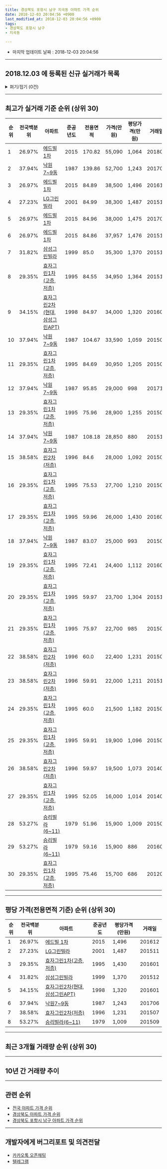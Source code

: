 ```yaml
---
title: 경상북도 포항시 남구 지곡동 아파트 가격 순위
date: 2018-12-03 20:04:56 +0900
last_modified_at: 2018-12-03 20:04:56 +0900
tags:
- 경상북도 포항시 남구
- 지곡동

---
```


* 마지막 업데이트 날짜 : 2018-12-03 20:04:56

---

## 2018.12.03 에 등록된 신규 실거래가 목록

<details>
<summary>펴기/접기 (0건)</summary>
<div markdown="1">

|아파트|전국백분위|준공년도|전용면적|가격(만원)|평당가격(만원)|거래일|
|---|---|---|---|---|---|---|
|없음|||||||


</div>
</details>

---

## 최고가 실거래 기준 순위 (상위 30)


|순위|전국백분위|아파트|준공년도|전용면적|가격(만원)|평당가격(만원)|거래일|
|---|---|---|---|---|---|---|---|
|1|26.97%|[에드빌 1차](https://search.naver.com/search.naver?query=%EA%B2%BD%EC%83%81%EB%B6%81%EB%8F%84+%ED%8F%AC%ED%95%AD%EC%8B%9C+%EB%82%A8%EA%B5%AC+%EC%A7%80%EA%B3%A1%EB%8F%99+%EC%97%90%EB%93%9C%EB%B9%8C+1%EC%B0%A8)|2015|170.82|55,090|1,064|201801|
|2|37.94%|[낙원7~9동](https://search.naver.com/search.naver?query=%EA%B2%BD%EC%83%81%EB%B6%81%EB%8F%84+%ED%8F%AC%ED%95%AD%EC%8B%9C+%EB%82%A8%EA%B5%AC+%EC%A7%80%EA%B3%A1%EB%8F%99+%EB%82%99%EC%9B%907%7E9%EB%8F%99)|1987|139.86|52,700|1,243|201706|
|3|26.97%|[에드빌 1차](https://search.naver.com/search.naver?query=%EA%B2%BD%EC%83%81%EB%B6%81%EB%8F%84+%ED%8F%AC%ED%95%AD%EC%8B%9C+%EB%82%A8%EA%B5%AC+%EC%A7%80%EA%B3%A1%EB%8F%99+%EC%97%90%EB%93%9C%EB%B9%8C+1%EC%B0%A8)|2015|84.89|38,500|1,496|201612|
|4|27.23%|[LG그린빌라](https://search.naver.com/search.naver?query=%EA%B2%BD%EC%83%81%EB%B6%81%EB%8F%84+%ED%8F%AC%ED%95%AD%EC%8B%9C+%EB%82%A8%EA%B5%AC+%EC%A7%80%EA%B3%A1%EB%8F%99+LG%EA%B7%B8%EB%A6%B0%EB%B9%8C%EB%9D%BC)|2001|84.99|38,300|1,487|201511|
|5|26.97%|[에드빌 1차](https://search.naver.com/search.naver?query=%EA%B2%BD%EC%83%81%EB%B6%81%EB%8F%84+%ED%8F%AC%ED%95%AD%EC%8B%9C+%EB%82%A8%EA%B5%AC+%EC%A7%80%EA%B3%A1%EB%8F%99+%EC%97%90%EB%93%9C%EB%B9%8C+1%EC%B0%A8)|2015|84.96|38,000|1,475|201701|
|6|26.97%|[에드빌 1차](https://search.naver.com/search.naver?query=%EA%B2%BD%EC%83%81%EB%B6%81%EB%8F%84+%ED%8F%AC%ED%95%AD%EC%8B%9C+%EB%82%A8%EA%B5%AC+%EC%A7%80%EA%B3%A1%EB%8F%99+%EC%97%90%EB%93%9C%EB%B9%8C+1%EC%B0%A8)|2015|84.86|37,957|1,476|201512|
|7|31.82%|[삼성그린빌라](https://search.naver.com/search.naver?query=%EA%B2%BD%EC%83%81%EB%B6%81%EB%8F%84+%ED%8F%AC%ED%95%AD%EC%8B%9C+%EB%82%A8%EA%B5%AC+%EC%A7%80%EA%B3%A1%EB%8F%99+%EC%82%BC%EC%84%B1%EA%B7%B8%EB%A6%B0%EB%B9%8C%EB%9D%BC)|1999|85.0|35,300|1,370|201512|
|8|29.35%|[효자그린1차(고층,저층)](https://search.naver.com/search.naver?query=%EA%B2%BD%EC%83%81%EB%B6%81%EB%8F%84+%ED%8F%AC%ED%95%AD%EC%8B%9C+%EB%82%A8%EA%B5%AC+%EC%A7%80%EA%B3%A1%EB%8F%99+%ED%9A%A8%EC%9E%90%EA%B7%B8%EB%A6%B01%EC%B0%A8%28%EA%B3%A0%EC%B8%B5%2C%EC%A0%80%EC%B8%B5%29)|1995|84.55|34,950|1,364|201510|
|9|34.15%|[효자그린2차(현대,삼성그린APT)](https://search.naver.com/search.naver?query=%EA%B2%BD%EC%83%81%EB%B6%81%EB%8F%84+%ED%8F%AC%ED%95%AD%EC%8B%9C+%EB%82%A8%EA%B5%AC+%EC%A7%80%EA%B3%A1%EB%8F%99+%ED%9A%A8%EC%9E%90%EA%B7%B8%EB%A6%B02%EC%B0%A8%28%ED%98%84%EB%8C%80%2C%EC%82%BC%EC%84%B1%EA%B7%B8%EB%A6%B0APT%29)|1998|84.97|34,000|1,320|201601|
|10|37.94%|[낙원7~9동](https://search.naver.com/search.naver?query=%EA%B2%BD%EC%83%81%EB%B6%81%EB%8F%84+%ED%8F%AC%ED%95%AD%EC%8B%9C+%EB%82%A8%EA%B5%AC+%EC%A7%80%EA%B3%A1%EB%8F%99+%EB%82%99%EC%9B%907%7E9%EB%8F%99)|1987|104.67|33,590|1,059|201507|
|11|29.35%|[효자그린1차(고층,저층)](https://search.naver.com/search.naver?query=%EA%B2%BD%EC%83%81%EB%B6%81%EB%8F%84+%ED%8F%AC%ED%95%AD%EC%8B%9C+%EB%82%A8%EA%B5%AC+%EC%A7%80%EA%B3%A1%EB%8F%99+%ED%9A%A8%EC%9E%90%EA%B7%B8%EB%A6%B01%EC%B0%A8%28%EA%B3%A0%EC%B8%B5%2C%EC%A0%80%EC%B8%B5%29)|1995|84.69|30,950|1,205|201505|
|12|37.94%|[낙원7~9동](https://search.naver.com/search.naver?query=%EA%B2%BD%EC%83%81%EB%B6%81%EB%8F%84+%ED%8F%AC%ED%95%AD%EC%8B%9C+%EB%82%A8%EA%B5%AC+%EC%A7%80%EA%B3%A1%EB%8F%99+%EB%82%99%EC%9B%907%7E9%EB%8F%99)|1987|95.85|29,000|998|201710|
|13|29.35%|[효자그린1차(고층,저층)](https://search.naver.com/search.naver?query=%EA%B2%BD%EC%83%81%EB%B6%81%EB%8F%84+%ED%8F%AC%ED%95%AD%EC%8B%9C+%EB%82%A8%EA%B5%AC+%EC%A7%80%EA%B3%A1%EB%8F%99+%ED%9A%A8%EC%9E%90%EA%B7%B8%EB%A6%B01%EC%B0%A8%28%EA%B3%A0%EC%B8%B5%2C%EC%A0%80%EC%B8%B5%29)|1995|75.96|28,900|1,255|201508|
|14|37.94%|[낙원7~9동](https://search.naver.com/search.naver?query=%EA%B2%BD%EC%83%81%EB%B6%81%EB%8F%84+%ED%8F%AC%ED%95%AD%EC%8B%9C+%EB%82%A8%EA%B5%AC+%EC%A7%80%EA%B3%A1%EB%8F%99+%EB%82%99%EC%9B%907%7E9%EB%8F%99)|1987|108.18|28,850|880|201512|
|15|38.58%|[효자그린2차(저층)](https://search.naver.com/search.naver?query=%EA%B2%BD%EC%83%81%EB%B6%81%EB%8F%84+%ED%8F%AC%ED%95%AD%EC%8B%9C+%EB%82%A8%EA%B5%AC+%EC%A7%80%EA%B3%A1%EB%8F%99+%ED%9A%A8%EC%9E%90%EA%B7%B8%EB%A6%B02%EC%B0%A8%28%EC%A0%80%EC%B8%B5%29)|1996|84.6|28,000|1,092|201509|
|16|29.35%|[효자그린1차(고층,저층)](https://search.naver.com/search.naver?query=%EA%B2%BD%EC%83%81%EB%B6%81%EB%8F%84+%ED%8F%AC%ED%95%AD%EC%8B%9C+%EB%82%A8%EA%B5%AC+%EC%A7%80%EA%B3%A1%EB%8F%99+%ED%9A%A8%EC%9E%90%EA%B7%B8%EB%A6%B01%EC%B0%A8%28%EA%B3%A0%EC%B8%B5%2C%EC%A0%80%EC%B8%B5%29)|1995|75.53|27,700|1,210|201508|
|17|29.35%|[효자그린1차(고층,저층)](https://search.naver.com/search.naver?query=%EA%B2%BD%EC%83%81%EB%B6%81%EB%8F%84+%ED%8F%AC%ED%95%AD%EC%8B%9C+%EB%82%A8%EA%B5%AC+%EC%A7%80%EA%B3%A1%EB%8F%99+%ED%9A%A8%EC%9E%90%EA%B7%B8%EB%A6%B01%EC%B0%A8%28%EA%B3%A0%EC%B8%B5%2C%EC%A0%80%EC%B8%B5%29)|1995|59.96|26,000|1,430|201601|
|18|37.94%|[낙원7~9동](https://search.naver.com/search.naver?query=%EA%B2%BD%EC%83%81%EB%B6%81%EB%8F%84+%ED%8F%AC%ED%95%AD%EC%8B%9C+%EB%82%A8%EA%B5%AC+%EC%A7%80%EA%B3%A1%EB%8F%99+%EB%82%99%EC%9B%907%7E9%EB%8F%99)|1987|83.07|25,000|993|201505|
|19|29.35%|[효자그린1차(고층,저층)](https://search.naver.com/search.naver?query=%EA%B2%BD%EC%83%81%EB%B6%81%EB%8F%84+%ED%8F%AC%ED%95%AD%EC%8B%9C+%EB%82%A8%EA%B5%AC+%EC%A7%80%EA%B3%A1%EB%8F%99+%ED%9A%A8%EC%9E%90%EA%B7%B8%EB%A6%B01%EC%B0%A8%28%EA%B3%A0%EC%B8%B5%2C%EC%A0%80%EC%B8%B5%29)|1995|72.41|24,400|1,112|201603|
|20|29.35%|[효자그린1차(고층,저층)](https://search.naver.com/search.naver?query=%EA%B2%BD%EC%83%81%EB%B6%81%EB%8F%84+%ED%8F%AC%ED%95%AD%EC%8B%9C+%EB%82%A8%EA%B5%AC+%EC%A7%80%EA%B3%A1%EB%8F%99+%ED%9A%A8%EC%9E%90%EA%B7%B8%EB%A6%B01%EC%B0%A8%28%EA%B3%A0%EC%B8%B5%2C%EC%A0%80%EC%B8%B5%29)|1995|59.97|23,700|1,304|201510|
|21|29.35%|[효자그린1차(고층,저층)](https://search.naver.com/search.naver?query=%EA%B2%BD%EC%83%81%EB%B6%81%EB%8F%84+%ED%8F%AC%ED%95%AD%EC%8B%9C+%EB%82%A8%EA%B5%AC+%EC%A7%80%EA%B3%A1%EB%8F%99+%ED%9A%A8%EC%9E%90%EA%B7%B8%EB%A6%B01%EC%B0%A8%28%EA%B3%A0%EC%B8%B5%2C%EC%A0%80%EC%B8%B5%29)|1995|75.97|22,700|985|201503|
|22|38.58%|[효자그린2차(저층)](https://search.naver.com/search.naver?query=%EA%B2%BD%EC%83%81%EB%B6%81%EB%8F%84+%ED%8F%AC%ED%95%AD%EC%8B%9C+%EB%82%A8%EA%B5%AC+%EC%A7%80%EA%B3%A1%EB%8F%99+%ED%9A%A8%EC%9E%90%EA%B7%B8%EB%A6%B02%EC%B0%A8%28%EC%A0%80%EC%B8%B5%29)|1996|60.0|22,400|1,231|201507|
|23|38.58%|[효자그린2차(저층)](https://search.naver.com/search.naver?query=%EA%B2%BD%EC%83%81%EB%B6%81%EB%8F%84+%ED%8F%AC%ED%95%AD%EC%8B%9C+%EB%82%A8%EA%B5%AC+%EC%A7%80%EA%B3%A1%EB%8F%99+%ED%9A%A8%EC%9E%90%EA%B7%B8%EB%A6%B02%EC%B0%A8%28%EC%A0%80%EC%B8%B5%29)|1996|59.91|22,000|1,211|201511|
|24|29.35%|[효자그린1차(고층,저층)](https://search.naver.com/search.naver?query=%EA%B2%BD%EC%83%81%EB%B6%81%EB%8F%84+%ED%8F%AC%ED%95%AD%EC%8B%9C+%EB%82%A8%EA%B5%AC+%EC%A7%80%EA%B3%A1%EB%8F%99+%ED%9A%A8%EC%9E%90%EA%B7%B8%EB%A6%B01%EC%B0%A8%28%EA%B3%A0%EC%B8%B5%2C%EC%A0%80%EC%B8%B5%29)|1995|60.0|21,500|1,182|201505|
|25|29.35%|[효자그린1차(고층,저층)](https://search.naver.com/search.naver?query=%EA%B2%BD%EC%83%81%EB%B6%81%EB%8F%84+%ED%8F%AC%ED%95%AD%EC%8B%9C+%EB%82%A8%EA%B5%AC+%EC%A7%80%EA%B3%A1%EB%8F%99+%ED%9A%A8%EC%9E%90%EA%B7%B8%EB%A6%B01%EC%B0%A8%28%EA%B3%A0%EC%B8%B5%2C%EC%A0%80%EC%B8%B5%29)|1995|59.91|19,900|1,096|201503|
|26|38.58%|[효자그린2차(저층)](https://search.naver.com/search.naver?query=%EA%B2%BD%EC%83%81%EB%B6%81%EB%8F%84+%ED%8F%AC%ED%95%AD%EC%8B%9C+%EB%82%A8%EA%B5%AC+%EC%A7%80%EA%B3%A1%EB%8F%99+%ED%9A%A8%EC%9E%90%EA%B7%B8%EB%A6%B02%EC%B0%A8%28%EC%A0%80%EC%B8%B5%29)|1996|59.97|19,500|1,073|201409|
|27|29.35%|[효자그린1차(고층,저층)](https://search.naver.com/search.naver?query=%EA%B2%BD%EC%83%81%EB%B6%81%EB%8F%84+%ED%8F%AC%ED%95%AD%EC%8B%9C+%EB%82%A8%EA%B5%AC+%EC%A7%80%EA%B3%A1%EB%8F%99+%ED%9A%A8%EC%9E%90%EA%B7%B8%EB%A6%B01%EC%B0%A8%28%EA%B3%A0%EC%B8%B5%2C%EC%A0%80%EC%B8%B5%29)|1995|52.05|16,000|1,014|201401|
|28|53.27%|[승리빌라(6~11)](https://search.naver.com/search.naver?query=%EA%B2%BD%EC%83%81%EB%B6%81%EB%8F%84+%ED%8F%AC%ED%95%AD%EC%8B%9C+%EB%82%A8%EA%B5%AC+%EC%A7%80%EA%B3%A1%EB%8F%99+%EC%8A%B9%EB%A6%AC%EB%B9%8C%EB%9D%BC%286%7E11%29)|1979|51.96|15,900|1,009|201509|
|29|53.27%|[승리빌라(6~11)](https://search.naver.com/search.naver?query=%EA%B2%BD%EC%83%81%EB%B6%81%EB%8F%84+%ED%8F%AC%ED%95%AD%EC%8B%9C+%EB%82%A8%EA%B5%AC+%EC%A7%80%EA%B3%A1%EB%8F%99+%EC%8A%B9%EB%A6%AC%EB%B9%8C%EB%9D%BC%286%7E11%29)|1979|59.16|15,900|886|201609|
|30|29.35%|[효자그린1차(고층,저층)](https://search.naver.com/search.naver?query=%EA%B2%BD%EC%83%81%EB%B6%81%EB%8F%84+%ED%8F%AC%ED%95%AD%EC%8B%9C+%EB%82%A8%EA%B5%AC+%EC%A7%80%EA%B3%A1%EB%8F%99+%ED%9A%A8%EC%9E%90%EA%B7%B8%EB%A6%B01%EC%B0%A8%28%EA%B3%A0%EC%B8%B5%2C%EC%A0%80%EC%B8%B5%29)|1995|75.46|15,700|686|201204|


---

## 평당 가격(전용면적 기준) 순위 (상위 30)


|순위|전국백분위|아파트|준공년도|평당가격(만원)|거래일|
|---|---|---|---|---|---|
|1|26.97%|[에드빌 1차](https://search.naver.com/search.naver?query=%EA%B2%BD%EC%83%81%EB%B6%81%EB%8F%84+%ED%8F%AC%ED%95%AD%EC%8B%9C+%EB%82%A8%EA%B5%AC+%EC%A7%80%EA%B3%A1%EB%8F%99+%EC%97%90%EB%93%9C%EB%B9%8C+1%EC%B0%A8)|2015|1,496|201612|
|2|27.23%|[LG그린빌라](https://search.naver.com/search.naver?query=%EA%B2%BD%EC%83%81%EB%B6%81%EB%8F%84+%ED%8F%AC%ED%95%AD%EC%8B%9C+%EB%82%A8%EA%B5%AC+%EC%A7%80%EA%B3%A1%EB%8F%99+LG%EA%B7%B8%EB%A6%B0%EB%B9%8C%EB%9D%BC)|2001|1,487|201511|
|3|29.35%|[효자그린1차(고층,저층)](https://search.naver.com/search.naver?query=%EA%B2%BD%EC%83%81%EB%B6%81%EB%8F%84+%ED%8F%AC%ED%95%AD%EC%8B%9C+%EB%82%A8%EA%B5%AC+%EC%A7%80%EA%B3%A1%EB%8F%99+%ED%9A%A8%EC%9E%90%EA%B7%B8%EB%A6%B01%EC%B0%A8%28%EA%B3%A0%EC%B8%B5%2C%EC%A0%80%EC%B8%B5%29)|1995|1,430|201601|
|4|31.82%|[삼성그린빌라](https://search.naver.com/search.naver?query=%EA%B2%BD%EC%83%81%EB%B6%81%EB%8F%84+%ED%8F%AC%ED%95%AD%EC%8B%9C+%EB%82%A8%EA%B5%AC+%EC%A7%80%EA%B3%A1%EB%8F%99+%EC%82%BC%EC%84%B1%EA%B7%B8%EB%A6%B0%EB%B9%8C%EB%9D%BC)|1999|1,370|201512|
|5|34.15%|[효자그린2차(현대,삼성그린APT)](https://search.naver.com/search.naver?query=%EA%B2%BD%EC%83%81%EB%B6%81%EB%8F%84+%ED%8F%AC%ED%95%AD%EC%8B%9C+%EB%82%A8%EA%B5%AC+%EC%A7%80%EA%B3%A1%EB%8F%99+%ED%9A%A8%EC%9E%90%EA%B7%B8%EB%A6%B02%EC%B0%A8%28%ED%98%84%EB%8C%80%2C%EC%82%BC%EC%84%B1%EA%B7%B8%EB%A6%B0APT%29)|1998|1,320|201601|
|6|37.94%|[낙원7~9동](https://search.naver.com/search.naver?query=%EA%B2%BD%EC%83%81%EB%B6%81%EB%8F%84+%ED%8F%AC%ED%95%AD%EC%8B%9C+%EB%82%A8%EA%B5%AC+%EC%A7%80%EA%B3%A1%EB%8F%99+%EB%82%99%EC%9B%907%7E9%EB%8F%99)|1987|1,243|201706|
|7|38.58%|[효자그린2차(저층)](https://search.naver.com/search.naver?query=%EA%B2%BD%EC%83%81%EB%B6%81%EB%8F%84+%ED%8F%AC%ED%95%AD%EC%8B%9C+%EB%82%A8%EA%B5%AC+%EC%A7%80%EA%B3%A1%EB%8F%99+%ED%9A%A8%EC%9E%90%EA%B7%B8%EB%A6%B02%EC%B0%A8%28%EC%A0%80%EC%B8%B5%29)|1996|1,231|201507|
|8|53.27%|[승리빌라(6~11)](https://search.naver.com/search.naver?query=%EA%B2%BD%EC%83%81%EB%B6%81%EB%8F%84+%ED%8F%AC%ED%95%AD%EC%8B%9C+%EB%82%A8%EA%B5%AC+%EC%A7%80%EA%B3%A1%EB%8F%99+%EC%8A%B9%EB%A6%AC%EB%B9%8C%EB%9D%BC%286%7E11%29)|1979|1,009|201509|


---

## 최근 3개월 거래량 순위 (상위 30)


<div style="width:100%;">
    <canvas id="deal_count_ranking" height="250"></canvas>
</div>


<script>
new Chart(document.getElementById("deal_count_ranking"), {
    type: 'horizontalBar',
    data: {
        labels: ['효자그린1차(고층,저층)', '삼성그린빌라', 'LG그린빌라', '효자그린2차(현대,삼성그린APT)', '효자그린2차(저층)', '승리빌라(6~11)', '낙원7~9동'],
        datasets: [{
            label: '실거래 수',
            data: [12, 7, 6, 6, 6, 2, 2],
            borderColor: "rgba(255, 0, 128, 1)",
            backgroundColor: "rgba(255, 0, 128, 0.5)",
            fill: false,
        }]
    },
    options: {
        responsive: true,
        title: {
            display: true,
            text: '최근 3개월 거래량 순위'
        },
        tooltips: {
            mode: 'index',
            intersect: false,
            callbacks: {
                title: function(tooltipItems, data) {
                    return "실거래 수:";
                },
                label: function(tooltipItem, data) {
                    return data.labels[tooltipItem.index] + ": " + tooltipItem.xLabel;
                }
            }
        },
        hover: {
            mode: 'nearest',
            intersect: true
        },
        scales: {
            xAxes: [{
                display: true,
                scaleLabel: {
                    display: true,
                    labelString: '실거래 수'
                },
                ticks: {
                    suggestedMin: 0,
                }
            }],
            yAxes: [{
                display: true,
                ticks: {
                    autoSkip: false,
                    callback: function(value, index, values) {
                        if (value.length > 15)
                            return value.substr(0, 13) + "...";
                        else
                            return value;
                    }
                },
                scaleLabel: {
                    display: false,
                }
            }]
        }
    }
});

</script>


---

## 10년 간 거래량 추이


<div style="width:100%;">
    <canvas id="deal_progress" height="250"></canvas>
</div>

<script>
new Chart(document.getElementById("deal_progress"), {
    type: 'line',
    data: {
        labels: ['200812','200901','200902','200903','200904','200905','200906','200907','200908','200909','200910','200911','200912','201001','201002','201003','201004','201005','201006','201007','201008','201009','201010','201011','201012','201101','201102','201103','201104','201105','201106','201107','201108','201109','201110','201111','201112','201201','201202','201203','201204','201205','201206','201207','201208','201209','201210','201211','201212','201301','201302','201303','201304','201305','201306','201307','201308','201309','201310','201311','201312','201401','201402','201403','201404','201405','201406','201407','201408','201409','201410','201411','201412','201501','201502','201503','201504','201505','201506','201507','201508','201509','201510','201511','201512','201601','201602','201603','201604','201605','201606','201607','201608','201609','201610','201611','201612','201701','201702','201703','201704','201705','201706','201707','201708','201709','201710','201711','201712','201801','201802','201803','201804','201805','201806','201807','201808','201809','201810','201811','201812'],
        datasets: [{
            label: '실거래 수',
            pointRadius: 1,
            data: [5, 8, 20, 19, 22, 23, 21, 25, 20, 29, 28, 30, 34, 27, 28, 30, 26, 13, 14, 20, 12, 17, 39, 29, 28, 35, 24, 21, 26, 24, 24, 23, 21, 17, 27, 37, 38, 14, 36, 22, 26, 24, 30, 20, 16, 29, 28, 32, 23, 16, 22, 17, 26, 28, 25, 9, 14, 22, 26, 27, 17, 22, 15, 17, 17, 15, 16, 19, 27, 16, 19, 28, 16, 28, 20, 29, 31, 18, 26, 25, 19, 20, 22, 17, 57, 15, 5, 7, 16, 6, 13, 7, 15, 21, 31, 10, 12, 13, 14, 11, 15, 19, 22, 12, 10, 15, 15, 22, 11, 13, 10, 19, 13, 16, 24, 6, 10, 18, 23, 18, 0],
            borderColor: "rgba(255, 201, 14, 1)",
            backgroundColor: "rgba(255, 201, 14, 0.5)",
            fill: true,
        }]
    },
    options: {
        responsive: true,
        title: {
            display: true,
            text: '10년간 거래량 추이'
        },
        tooltips: {
            mode: 'index',
            intersect: false,
        },
        hover: {
            mode: 'nearest',
            intersect: true
        },
        scales: {
            xAxes: [{
                display: true,
                scaleLabel: {
                    display: true,
                    labelString: '년/월'
                }
            }],
            yAxes: [{
                display: true,
                ticks: {
                    suggestedMin: 0,
                },
                scaleLabel: {
                    display: true,
                    labelString: '실거래 수'
                }
            }]
        }
    }
});

</script>


---

## 관련 순위

- [전국 아파트 가격 순위](https://inasie.github.io/apt-ranking/전국)
- [경상북도 아파트 가격 순위](https://inasie.github.io/apt-ranking/경상북도)
- [경상북도 포항시 남구 아파트 가격 순위](https://inasie.github.io/apt-ranking/경상북도-포항시-남구)


---

## 개발자에게 버그리포트 및 의견전달

- [카카오톡 오픈채팅](https://open.kakao.com/o/gLJUAP4)
- [텔레그램](https://t.me/inasie)

